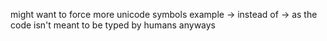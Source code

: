 might want to force more unicode symbols
example → instead of ->
as the code isn't meant to be typed by humans anyways
